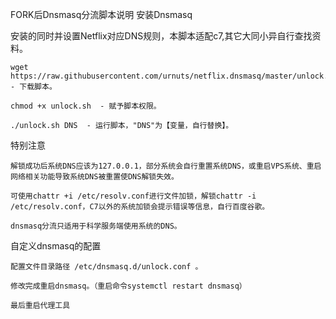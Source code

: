 FORK后Dnsmasq分流脚本说明
安装Dnsmasq

安装的同时并设置Netflix对应DNS规则，本脚本适配c7,其它大同小异自行查找资料。

    wget https://raw.githubusercontent.com/urnuts/netflix.dnsmasq/master/unlock.sh  - 下载脚本。
    
    chmod +x unlock.sh  - 赋予脚本权限。

    ./unlock.sh DNS  - 运行脚本，"DNS"为【变量，自行替换】。

特别注意

    解锁成功后系统DNS应该为127.0.0.1，部分系统会自行重置系统DNS，或重启VPS系统、重启网络相关功能导致系统DNS被重置使DNS解锁失效。

    可使用chattr +i /etc/resolv.conf进行文件加锁，解锁chattr -i /etc/resolv.conf，C7以外的系统加锁会提示错误等信息，自行百度谷歌。

    dnsmasq分流只适用于科学服务端使用系统的DNS。

自定义dnsmasq的配置

    配置文件目录路径 /etc/dnsmasq.d/unlock.conf 。

    修改完成重启dnsmasq。（重启命令systemctl restart dnsmasq）

    最后重启代理工具
